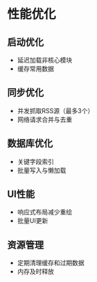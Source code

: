 # 性能优化

## 启动优化
- 延迟加载非核心模块
- 缓存常用数据

## 同步优化
- 并发抓取RSS源（最多3个）
- 网络请求合并与去重

## 数据库优化
- 关键字段索引
- 批量写入与懒加载

## UI性能
- 响应式布局减少重绘
- 批量UI更新

## 资源管理
- 定期清理缓存和过期数据
- 内存及时释放 